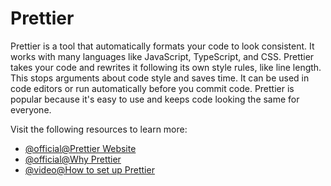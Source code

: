 # Prettier

Prettier is a tool that automatically formats your code to look consistent. It works with many languages like JavaScript, TypeScript, and CSS. Prettier takes your code and rewrites it following its own style rules, like line length. This stops arguments about code style and saves time. It can be used in code editors or run automatically before you commit code. Prettier is popular because it's easy to use and keeps code looking the same for everyone.

Visit the following resources to learn more:

- [@official@Prettier Website](https://prettier.io)
- [@official@Why Prettier](https://prettier.io/docs/en/why-prettier.html)
- [@video@How to set up Prettier](https://www.youtube.com/watch?v=DqfQ4DPnRqI)
